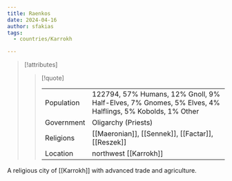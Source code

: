 ```yaml
---
title: Raenkos
date: 2024-04-16
author: sfakias
tags:
  - countries/Karrokh

---
```

> [!attributes]
> 
> > [!quote]
> >
> > | | |
> > | --- | --- |
> > | Population | 122794, 57% Humans, 12% Gnoll, 9% Half-Elves, 7% Gnomes, 5% Elves, 4% Halflings, 5% Kobolds, 1% Other |
> > | Government | Oligarchy (Priests) |
> > | Religions | [[Maeronian]], [[Sennek]], [[Factar]], [[Reszek]] |
> > | Location | northwest [[Karrokh]] |

A religious city of [[Karrokh]] with advanced trade and agriculture.